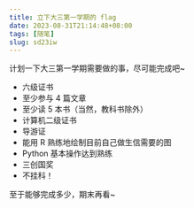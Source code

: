 ```yaml
---
title: 立下大三第一学期的 flag
date: 2023-08-31T21:14:48+08:00
tags: [随笔]
slug: sd23iw
---
```


计划一下大三第一学期需要做的事，尽可能完成吧~

<!--more-->

- 六级证书
- 至少参与 4 篇文章
- 至少读 5 本书（当然，教科书除外）
- 计算机二级证书
- 导游证
- 能用 R 熟练地绘制目前自己做生信需要的图
- Python 基本操作达到熟练
- 三创国奖
- 不挂科！

至于能够完成多少，期末再看~